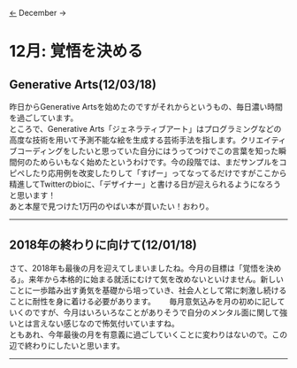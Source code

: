 [<-](./old2018/Diary112018.md) December ->
# 12月: 覚悟を決める
## Generative Arts(12/03/18)
昨日からGenerative Artsを始めたのですがそれからというもの、毎日濃い時間を過ごしています。  
ところで、Generative Arts「ジェネラティブアート」はプログラミングなどの高度な技術を用いて予測不能な絵を生成する芸術手法を指します。クリエイティブコーディングをしたいと思っていた自分にはうってつけでこの言葉を知った瞬間何のためらいもなく始めたというわけです。今の段階では、まだサンプルをコピペしたり応用例を改変したりして「すげー」ってなってるだけですがここから精進してTwitterのbioに、「デザイナー」と書ける日が迎えられるようになろうと思います！  
あと本屋で見つけた1万円のやばい本が買いたい！おわり。

---
## 2018年の終わりに向けて(12/01/18)
さて、2018年も最後の月を迎えてしまいましたね。今月の目標は「覚悟を決める」。来年から本格的に始まる就活にむけて気を改めないといけません。新しいことに一歩踏み出す勇気を基礎から培っていき、社会人として常に刺激し続けることに耐性を身に着ける必要があります。　　
毎月意気込みを月の初めに記していくのですが、今月はいろいろなことがありそうで自分のメンタル面に関して強いとは言えない感じなので怖気付いていますね。  
ともあれ、今年最後の月を有意義に過ごしていくことに変わりはないので。この辺で終わりにしたいと思います。

---
